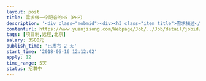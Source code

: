 ```yaml
---                
layout: post       
title: 需求做一个配音的H5（PHP）           
description: '<div class="mobmid"><div><h3 class="item_title">需求描述</h3><p>需求做一个配音的H5：有一段10s的视频文件，用户可以自己上传10s的音频。用户上传音频之后，与该视频融合，形成一段新的视频文件（PHP开发整包后端，无框架要求。我们提供UI+前端静态页。请人写对应后台，以及对应接口）</p></div><!--info end--></div>'     
contenturl: https://www.yuanjisong.com/Webpage/Job/../Job/detail/jobid/101581      
tags: [项目制,远程,北京]            
salary: 3500元          
publish_time: '已发布 2 天'         
start_time: '2018-06-16 12:12:02'           
apply: 12                   
time_range: 5天              
status: 招募中                  
---                 
```


